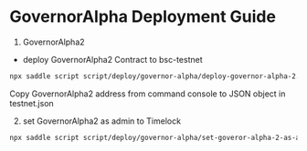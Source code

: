 # GovernorAlpha Deployment Guide

1. GovernorAlpha2

- deploy GovernorAlpha2 Contract to bsc-testnet

```sh
npx saddle script script/deploy/governor-alpha/deploy-governor-alpha-2.js -n testnet
```

Copy GovernorAlpha2 address from command console to JSON object in testnet.json

2. set GovernorAlpha2 as admin to Timelock

```sh
npx saddle script script/deploy/governor-alpha/set-goveror-alpha-2-as-admin.js -n testnet
```
